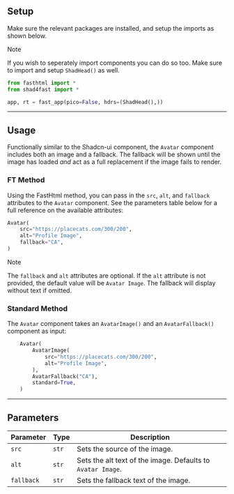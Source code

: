 ## Setup

Make sure the relevant packages are installed, and setup the imports as shown below.

> [!NOTE]
> If you wish to seperately import components you can do so too. Make sure to import and setup `ShadHead()` as well.

```python
from fasthtml import *
from shad4fast import *

app, rt = fast_app(pico=False, hdrs=(ShadHead(),))
```

---

## Usage

Functionally similar to the Shadcn-ui component, the `Avatar` component includes both an image and a fallback. The fallback will be shown until the image has loaded _and_ act as a full replacement if the image fails to render.

### FT Method

Using the FastHtml method, you can pass in the `src`, `alt`, and `fallback` attributes to the `Avatar` component. See the parameters table below for a full reference on the available attributes:

```python
Avatar(
    src="https://placecats.com/300/200",
    alt="Profile Image",
    fallback="CA",
)
```

> [!NOTE]
> The `fallback` and `alt` attributes are optional. If the `alt` attribute is not provided, the default value will be `Avatar Image`. The fallback will display without text if omitted.

### Standard Method

The `Avatar` component takes an `AvatarImage()` and an `AvatarFallback()` component as input:

```python
    Avatar(
        AvatarImage(
            src="https://placecats.com/300/200",
            alt="Profile Image",
        ),
        AvatarFallback("CA"),
        standard=True,
    )
```

---

## Parameters

| Parameter  | Type  | Description                                                 |
| ---------- | ----- | ----------------------------------------------------------- |
| `src`      | `str` | Sets the source of the image.                               |
| `alt`      | `str` | Sets the alt text of the image. Defaults to `Avatar Image`. |
| `fallback` | `str` | Sets the fallback text of the image.                        |
